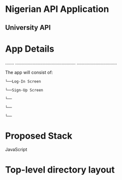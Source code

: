 # Nigerian API Application

## University API

# App Details
.......
................................................
................................

The app will consist of:

    └──Log-In Screen

    └──Sign-Up Screen

    └──

    └──

    └──


# Proposed Stack
JavaScript 

# Top-level directory layout